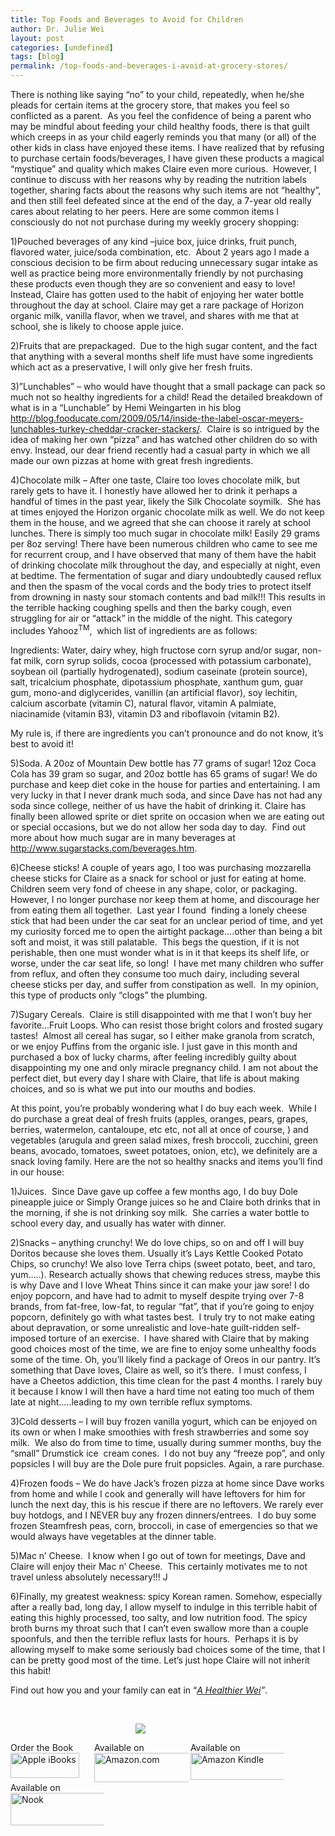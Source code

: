 ```yaml
---
title: Top Foods and Beverages to Avoid for Children
author: Dr. Julie Wei
layout: post
categories: [undefined]
tags: [blog]
permalink: /top-foods-and-beverages-i-avoid-at-grocery-stores/
---
```

There is nothing like saying “no” to your child, repeatedly, when he/she pleads for certain items at the grocery store, that makes you feel so conflicted as a parent.  As you feel the confidence of being a parent who may be mindful about feeding your child healthy foods, there is that guilt which creeps in as your child eagerly reminds you that many (or all) of the other kids in class have enjoyed these items. I have realized that by refusing to purchase certain foods/beverages, I have given these products a magical “mystique” and quality which makes Claire even more curious.  However, I continue to discuss with her reasons why by reading the nutrition labels together, sharing facts about the reasons why such items are not “healthy”, and then still feel defeated since at the end of the day, a 7-year old really cares about relating to her peers. Here are some common items I consciously do not not purchase during my weekly grocery shopping:

1)Pouched beverages of any kind –juice box, juice drinks, fruit punch, flavored water, juice/soda combination, etc.  About 2 years ago I made a conscious decision to be firm about reducing unnecessary sugar intake as well as practice being more environmentally friendly by not purchasing these products even though they are so convenient and easy to love! Instead, Claire has gotten used to the habit of enjoying her water bottle throughout the day at school. Claire may get a rare package of Horizon organic milk, vanilla flavor, when we travel, and shares with me that at school, she is likely to choose apple juice.

2)Fruits that are prepackaged.  Due to the high sugar content, and the fact that anything with a several months shelf life must have some ingredients which act as a preservative, I will only give her fresh fruits.

3)”Lunchables” – who would have thought that a small package can pack so much not so healthy ingredients for a child! Read the detailed breakdown of what is in a “Lunchable” by Hemi Weingarten in his blog <http://blog.fooducate.com/2009/05/14/inside-the-label-oscar-meyers-lunchables-turkey-cheddar-cracker-stackers/>.  Claire is so intrigued by the idea of making her own “pizza” and has watched other children do so with envy. Instead, our dear friend recently had a casual party in which we all made our own pizzas at home with great fresh ingredients.

4)Chocolate milk – After one taste, Claire too loves chocolate milk, but rarely gets to have it. I honestly have allowed her to drink it perhaps a handful of times in the past year, likely the Silk Chocolate soymilk.  She has at times enjoyed the Horizon organic chocolate milk as well. We do not keep them in the house, and we agreed that she can choose it rarely at school lunches. There is simply too much sugar in chocolate milk! Easily 29 grams per 8oz serving! There have been numerous children who came to see me for recurrent croup, and I have observed that many of them have the habit of drinking chocolate milk throughout the day, and especially at night, even at bedtime. The fermentation of sugar and diary undoubtedly caused reflux and then the spasm of the vocal cords and the body tries to protect itself from drowning in nasty sour stomach contents and bad milk!!! This results in the terrible hacking coughing spells and then the barky cough, even struggling for air or “attack” in the middle of the night. This category includes Yahooz<sup>TM</sup>,  which list of ingredients are as follows:

Ingredients: Water, dairy whey, high fructose corn syrup and/or sugar, non-fat milk, corn syrup solids, cocoa (processed with potassium carbonate), soybean oil (partially hydrogenated), sodium caseinate (protein source), salt, tricalcium phosphate, dipotassium phosphate, xanthum gum, guar gum, mono-and diglycerides, vanillin (an artificial flavor), soy lechitin, calcium ascorbate (vitamin C), natural flavor, vitamin A palmiate, niacinamide (vitamin B3), vitamin D3 and riboflavoin (vitamin B2).

My rule is, if there are ingredients you can’t pronounce and do not know, it’s best to avoid it!

5)Soda. A 20oz of Mountain Dew bottle has 77 grams of sugar! 12oz Coca Cola has 39 gram so sugar, and 20oz bottle has 65 grams of sugar! We do purchase and keep diet coke in the house for parties and entertaining. I am very lucky in that I never drank much soda, and since Dave has not had any soda since college, neither of us have the habit of drinking it. Claire has finally been allowed sprite or diet sprite on occasion when we are eating out or special occasions, but we do not allow her soda day to day.  Find out more about how much sugar are in many beverages at <http://www.sugarstacks.com/beverages.htm>.

6)Cheese sticks! A couple of years ago, I too was purchasing mozzarella cheese sticks for Claire as a snack for school or just for eating at home. Children seem very fond of cheese in any shape, color, or packaging. However, I no longer purchase nor keep them at home, and discourage her from eating them all together.  Last year I found  finding a lonely cheese stick that had been under the car seat for an unclear period of time, and yet my curiosity forced me to open the airtight package….other than being a bit soft and moist, it was still palatable.  This begs the question, if it is not perishable, then one must wonder what is in it that keeps its shelf life, or worse, under the car seat life, so long!  I have met many children who suffer from reflux, and often they consume too much dairy, including several cheese sticks per day, and suffer from constipation as well.  In my opinion, this type of products only “clogs” the plumbing.

7)Sugary Cereals.  Claire is still disappointed with me that I won’t buy her favorite…Fruit Loops. Who can resist those bright colors and frosted sugary tastes!  Almost all cereal has sugar, so I either make granola from scratch, or we enjoy Puffins from the organic isle. I just gave in this month and purchased a box of lucky charms, after feeling incredibly guilty about disappointing my one and only miracle pregnancy child. I am not about the perfect diet, but every day I share with Claire, that life is about making choices, and so is what we put into our mouths and bodies.

At this point, you’re probably wondering what I do buy each week.  While I do purchase a great deal of fresh fruits (apples, oranges, pears, grapes, berries, watermelon, cantaloupe, etc etc, not all at once of course, ) and vegetables (arugula and green salad mixes, fresh broccoli, zucchini, green beans, avocado, tomatoes, sweet potatoes, onion, etc), we definitely are a snack loving family. Here are the not so healthy snacks and items you’ll find in our house:

1)Juices.  Since Dave gave up coffee a few months ago, I do buy Dole pineapple juice or Simply Orange juices so he and Claire both drinks that in the morning, if she is not drinking soy milk.  She carries a water bottle to school every day, and usually has water with dinner.

2)Snacks – anything crunchy! We do love chips, so on and off I will buy Doritos because she loves them. Usually it’s Lays Kettle Cooked Potato Chips, so crunchy! We also love Terra chips (sweet potato, beet, and taro, yum…..). Research actually shows that chewing reduces stress, maybe this is why Dave and I love Wheat Thins since it can make your jaw sore! I do enjoy popcorn, and have had to admit to myself despite trying over 7-8 brands, from fat-free, low-fat, to regular “fat”, that if you’re going to enjoy popcorn, definitely go with what tastes best.  I truly try to not make eating about depravation, or some unrealistic and love-hate guilt-ridden self-imposed torture of an exercise.  I have shared with Claire that by making good choices most of the time, we are fine to enjoy some unhealthy foods some of the time. Oh, you’ll likely find a package of Oreos in our pantry. It’s something that Dave loves, Claire as well, so it’s there.  I must confess, I have a Cheetos addiction, this time clean for the past 4 months. I rarely buy it because I know I will then have a hard time not eating too much of them late at night…..leading to my own terrible reflux symptoms.

3)Cold desserts – I will buy frozen vanilla yogurt, which can be enjoyed on its own or when I make smoothies with fresh strawberries and some soy milk.  We also do from time to time, usually during summer months, buy the “small” Drumstick ice  cream cones.  I do not buy any “freeze pop”, and only popsicles I will buy are the Dole pure fruit popsicles. Again, a rare purchase.

4)Frozen foods – We do have Jack’s frozen pizza at home since Dave works from home and while I cook and generally will have leftovers for him for lunch the next day, this is his rescue if there are no leftovers. We rarely ever buy hotdogs, and I NEVER buy any frozen dinners/entrees.  I do buy some frozen Steamfresh peas, corn, broccoli, in case of emergencies so that we would always have vegetables at the dinner table.

5)Mac n’ Cheese.  I know when I go out of town for meetings, Dave and Claire will enjoy their Mac n’ Cheese.  This certainly motivates me to not travel unless absolutely necessary!!! J

6)Finally, my greatest weakness: spicy Korean ramen. Somehow, especially after a really bad, long day, I allow myself to indulge in this terrible habit of eating this highly processed, too salty, and low nutrition food. The spicy broth burns my throat such that I can’t even swallow more than a couple spoonfuls, and then the terrible reflux lasts for hours.  Perhaps it is by allowing myself to make some seriously bad choices some of the time, that I can be pretty good most of the time. Let’s just hope Claire will not inherit this habit!

Find out how you and your family can eat in “*[A Healthier Wei][1]”*.

&nbsp;

<span style="width:105px;display:table;margin:0 auto;"><a href="http://ahealthierwei.com/the-book/"><img src="http://ahealthierwei.com/wp-content/uploads/2014/04/AHealthierWei_cover_150.png" /></a></span> 

<p style="height:80px">
  <span style="width:130px;display:inline-block;vertical-align:top;"> Order the Book <a href="https://itunes.apple.com/us/book/a-healthier-wei/id806784060?ls=1&mt=11#" target="_blank" > <img class="size-full wp-image-944" alt="Apple iBooks" title="Apple iBooks" src="http://ahealthierwei.com/wp-content/uploads/2014/02/Download_on_iBooks_Badge_US-UK_110x40_090513.png" width="110" height="40" /></a> </span> <span style="width:150px;display:inline-block;vertical-align:top;">Available on <a href="http://amzn.to/1fSNqeb" target="_blank" > <img class="size-full wp-image-945" alt="Amazon.com" title="Amazon.com" src="http://ahealthierwei.com/wp-content/uploads/2014/02/amazon_com_logo_160.jpg" width="160" height="47" /> </a> </span> <span  style="width:150px;display:inline-block;vertical-align:top;">Available on <a href="http://amzn.to/1eHEfNl" target="_blank" > <img class="size-full wp-image-946" alt="Amazon Kindle" title="Amazon Kindle" src="http://ahealthierwei.com/wp-content/uploads/2014/02/kindle_logo_160.jpg" width="160" height="43" /> </a> </span> <span style="width:150px;display:inline-block;vertical-align:top;">Available on <a href="http://www.barnesandnoble.com/w/a-healthier-wei-julie-wei/1118260302?ean=2940148244592&itm=1&usri=2940148244592" target="_blank" > <img class="size-full wp-image-947" alt="Nook" title="Nook" src="http://ahealthierwei.com/wp-content/uploads/2014/02/nook_logo_160.png" width="160" height="52" /></a> </span>
</p>



 [1]: http://ahealthierwei.com/the-book/ "The Book"
 [2]: http://ahealthierwei.com/the-book